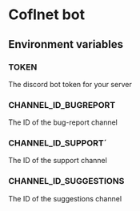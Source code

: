 # Coflnet bot

## Environment variables

### TOKEN
The discord bot token for your server

### CHANNEL_ID_BUGREPORT
The ID of the bug-report channel

### CHANNEL_ID_SUPPORT´
The ID of the support channel

### CHANNEL_ID_SUGGESTIONS
The ID of the suggestions channel

